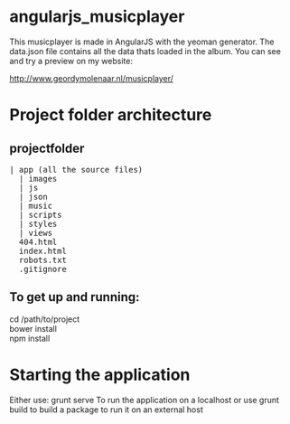 # angularjs_musicplayer

This musicplayer is made in AngularJS with the yeoman generator. The data.json file contains all the data thats loaded in the album. You can see and try a preview on my website:

http://www.geordymolenaar.nl/musicplayer/

# Project folder architecture

## projectfolder
<pre>
| app (all the source files)  
  | images  
  | js  
  | json  
  | music  
  | scripts  
  | styles  
  | views  
  404.html
  index.html  
  robots.txt  
  .gitignore  
</pre>

## To get up and running:
cd /path/to/project  
bower install  
npm install  

# Starting the application

Either use: 
 grunt serve
To run the application on a localhost or use 
 grunt build
to build a package to run it on an external host